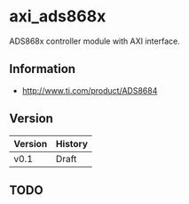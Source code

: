 # axi\_ads868x

ADS868x controller module with AXI interface.

## Information

* http://www.ti.com/product/ADS8684

## Version

| Version | History |
| ------- | ------- |
| v0.1    | Draft   |

## TODO

